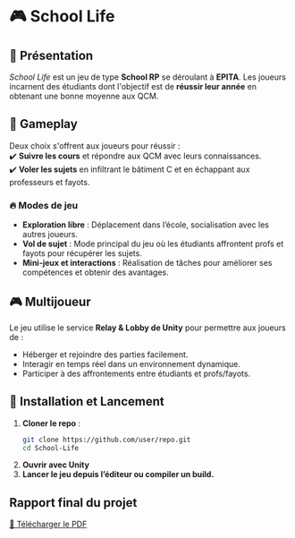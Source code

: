 # 🎮 **School Life**  

## 🏫 **Présentation**  
*School Life* est un jeu de type **School RP** se déroulant à **EPITA**. Les joueurs incarnent des étudiants dont l'objectif est de **réussir leur année** en obtenant une bonne moyenne aux QCM.  

## 🎯 **Gameplay**  
Deux choix s'offrent aux joueurs pour réussir :  
✔️ **Suivre les cours** et répondre aux QCM avec leurs connaissances.  
✔️ **Voler les sujets** en infiltrant le bâtiment C et en échappant aux professeurs et fayots.  

### 🔥 **Modes de jeu**  
- **Exploration libre** : Déplacement dans l’école, socialisation avec les autres joueurs.  
- **Vol de sujet** : Mode principal du jeu où les étudiants affrontent profs et fayots pour récupérer les sujets.  
- **Mini-jeux et interactions** : Réalisation de tâches pour améliorer ses compétences et obtenir des avantages.  

## 🎮 **Multijoueur**  
Le jeu utilise le service **Relay & Lobby de Unity** pour permettre aux joueurs de :  
- Héberger et rejoindre des parties facilement.  
- Interagir en temps réel dans un environnement dynamique.  
- Participer à des affrontements entre étudiants et profs/fayots.  

## 🚀 **Installation et Lancement**  
1. **Cloner le repo** :  
   ```bash
   git clone https://github.com/user/repo.git
   cd School-Life
   ```
2. **Ouvrir avec Unity**
3. **Lancer le jeu depuis l’éditeur ou compiler un build.**

## Rapport final du projet
[📄 Télécharger le PDF](https://github.com/user/repo/raw/main/docs/guide.pdf)
